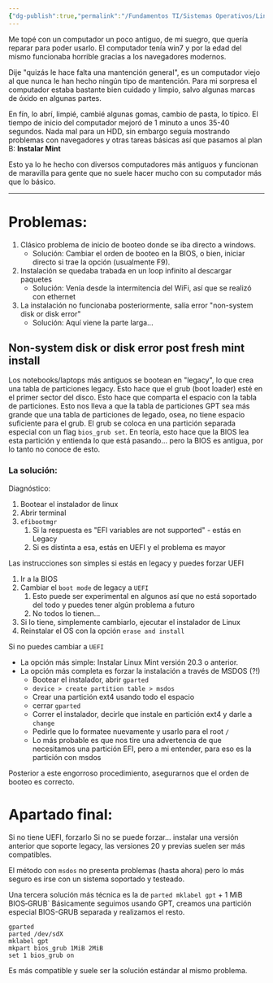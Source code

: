 ```yaml
---
{"dg-publish":true,"permalink":"/Fundamentos TI/Sistemas Operativos/Linux/Instalación de sistema Linux moderno en computadores antiguos/"}
---
```


Me topé con un computador un poco antiguo, de mi suegro, que quería reparar para poder usarlo. El computador tenía win7 y por la edad del mismo funcionaba horrible gracias a los navegadores modernos.

Dije "quizás le hace falta una mantención general", es un computador viejo al que nunca le han hecho ningún tipo de mantención.
Para mi sorpresa el computador estaba bastante bien cuidado y limpio, salvo algunas marcas de óxido en algunas partes.

En fín, lo abrí, limpié, cambié algunas gomas, cambio de pasta, lo típico.
El tiempo de inicio del computador mejoró de 1 minuto a unos 35-40 segundos. Nada mal para un HDD, sin embargo seguía mostrando problemas con navegadores y otras tareas básicas así que pasamos al plan B:
**Instalar Mint**

Esto ya lo he hecho con diversos computadores más antiguos y funcionan de maravilla para gente que no suele hacer mucho con su computador más que lo básico.

---

# Problemas:
1. Clásico problema de inicio de booteo donde se iba directo a windows.
	- Solución: Cambiar el orden de booteo en la BIOS, o bien, iniciar directo si trae la opción (usualmente F9).
2. Instalación se quedaba trabada en un loop infinito al descargar paquetes
	- Solución: Venía desde la intermitencia del WiFi, así que se realizó con ethernet
3. La instalación no funcionaba posteriormente, salía error "non-system disk or disk error"
	- Solución: Aquí viene la parte larga...

## Non-system disk or disk error post fresh mint install

Los notebooks/laptops más antiguos se bootean en "legacy", lo que crea una tabla de particiones legacy. Esto hace que el grub (boot loader) esté en el primer sector del disco. Esto hace que comparta el espacio con la tabla de particiones.
Esto nos lleva a que la tabla de particiones GPT sea más grande que una tabla de particiones de legado, osea, no tiene espacio suficiente para el grub. El grub se coloca en una partición separada especial con un flag `bios_grub set`.
En teoría, esto hace que la BIOS lea esta partición y entienda lo que está pasando... pero la BIOS es antigua, por lo tanto no conoce de esto.

### La solución:

Diagnóstico: 
1. Bootear el instalador de linux
2. Abrir terminal
3. `efibootmgr`
	1. Si la respuesta es "EFI variables are not supported" - estás en Legacy
	2. Si es distinta a esa, estás en UEFI y el problema es mayor

Las instrucciones son simples si estás en legacy y puedes forzar UEFI
1. Ir a la BIOS
2. Cambiar el `boot mode` de legacy a `UEFI`
	1. Esto puede ser experimental en algunos así que no está soportado del todo y puedes tener algún problema a futuro
	2. No todos lo tienen...
3. Si lo tiene, simplemente cambiarlo, ejecutar el instalador de Linux
4. Reinstalar el OS con la opción `erase and install`

Si no puedes cambiar a `UEFI`
- La opción más simple: Instalar Linux Mint versión 20.3 o anterior.
- La opción más completa es forzar la instalación a través de MSDOS (?!)
	- Bootear el instalador, abrir `gparted`
	- `device > create partition table > msdos`
	- Crear una partición ext4 usando todo el espacio
	- cerrar `gparted`
	- Correr el instalador, decirle que instale en partición ext4 y darle a `change`
	- Pedirle que lo formatee nuevamente y usarlo para el root `/`
	- Lo más probable es que nos tire una advertencia de que necesitamos una partición EFI, pero a mi entender, para eso es la partición con msdos

Posterior a este engorroso procedimiento, asegurarnos que el orden de booteo es correcto.

# Apartado final:

Si no tiene UEFI, forzarlo
Si no se puede forzar... instalar una versión anterior que soporte legacy, las versiones 20 y previas suelen ser más compatibles.

El método con `msdos` no presenta problemas (hasta ahora) pero lo más seguro es irse con un sistema soportado y testeado.

Una tercera solución más técnica es la de `parted mklabel gpt` + 1 MiB BIOS‑GRUB`
Básicamente seguimos usando GPT, creamos una partición especial BIOS-GRUB separada y realizamos el resto.

``` terminal
gparted
parted /dev/sdX
mklabel gpt
mkpart bios_grub 1MiB 2MiB
set 1 bios_grub on
```

Es más compatible y suele ser la solución estándar al mismo problema.